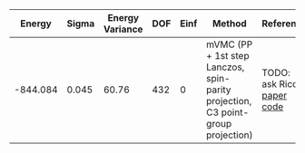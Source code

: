 | Energy   | Sigma | Energy Variance | DOF | Einf | Method                                                       | Reference |
|----------|-------|-----------------|-----|------|--------------------------------------------------------------|-----------|
| -844.084 | 0.045 | 60.76           | 432 | 0    | mVMC (PP + 1st step Lanczos, spin-parity projection, C3 point-group projection) | TODO: ask Rico [paper](https://arxiv.org/abs/2311.11561) [code](https://github.com/issp-center-dev/mVMC) |
